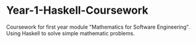 # Year-1-Haskell-Coursework

Coursework for first year module "Mathematics for Software Engineering". Using Haskell to solve simple mathematic problems.
